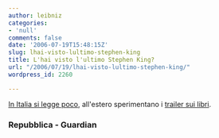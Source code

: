```yaml
---
author: leibniz
categories:
- 'null'
comments: false
date: '2006-07-19T15:48:15Z'
slug: lhai-visto-lultimo-stephen-king
title: L'hai visto l'ultimo Stephen King?
url: "/2006/07/19/lhai-visto-lultimo-stephen-king/"
wordpress_id: 2260

---
```

[In Italia si legge poco](https://news.google.it/news/url?sa=t&ct=it/0-0&fp=44be1a8df14025aa&ei=-FO-ROvjN6qKwQHA26CxDQ&url=http%3A//www.repubblica.it/2006/07/sezioni/spettacoli_e_cultura/italiani-leggono-poco/italiani-leggono-poco/italiani-leggono-poco.html&cid=0), all'estero sperimentano i [trailer sui libri](https://books.guardian.co.uk/departments/generalfiction/story/0,,1821225,00.html).

### Repubblica - Guardian
